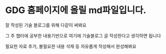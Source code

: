 # GDG 홈페이지에 올릴 md파일입니다.
잘 작성된 기술 블로그를 위해 다같이 써봐요

그 주 챕터에 공부한 내용기반으로 여기에 기술블로그 글 작성한다고 생각하면 됩니다

필요한 자료 추가, 불필요한 내용 삭제 등 자유롭게 작성해서 완성해봐요
